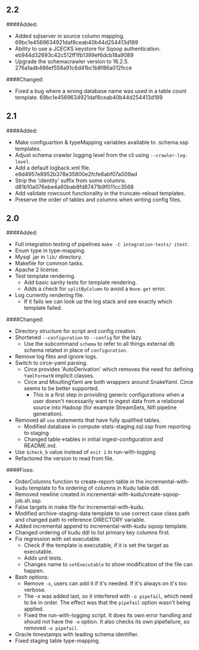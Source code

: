 ## 2.2
####Added:
- Added sqlserver in source column mapping. 69bc1e4569634921daf8ceab40b44d254413d189
- Ability to use a JCECKS keystore for Sqoop authentication. eb944d32693c42c512ff1fb1399ef6dcb18a9089
- Upgrade the schemacrawler version to 16.2.5. 276a1adb486ef558a91c6d41bc1b8f86a012fcce

####Changed:
- Fixed a bug where a wrong database name was used in a table count template.  69bc1e4569634921daf8ceab40b44d254413d189

## 2.1
####Added:
- Make configuartion & typeMapping variables available to .schema.ssp templates. 
- Adjust schema crawler logging level from the cli using `--crawler-log-level`. 
- Add a default logback.xml file. e8d4957e8952b378e35800e2fcfe8abf07a009ad
- Strip the 'identity' suffix from some columns. d81b10a076ebe4a60bab8fd87471b9f011cc3568
- Add validate rowcount functionality in the truncate-reload templates. 
- Preserve the order of tables and columns when writing config files. 

## 2.0
####Added:
- Full integration testing of pipelines `make -C integration-tests/ itest`.
- Enum type in type-mapping.
- Mysql .jar in `lib/` directory.
- Makefile for common tasks.
- Apache 2 license.
- Test template rendering.
  - Add basic sanity tests for template rendering.
  - Adds a check for `splitByColumn` to avoid a `None.get` error.
- Log currently rendering file.
  - If it fails we can look up the log stack and see exactly which template failed.

####Changed:
- Directory structure for script and config creation.
- Shortened `--configuration` to `--config` for the lazy. 
  - Use the subcommand `schema` to refer to all things external db schema related in place of `configuration`.
- Remove log files and ignore logs.
- Switch to circe-yaml parsing.
  - Circe provides 'AutoDerivation' which removes the need for defining `YamlFormatN` implicit classes.
  - Circe and MoultingYaml are both wrappers around SnakeYaml. Circe seems to be better supported.
    - This is a first step in providing generic configurations when a user doesn't necessarily want to ingest data from a relational source into Hadoop (for example StreamSets, Nifi pipeline generation).
- Removed all `use` statements that have fully qualified tables.
  - Modified database in compute-stats-staging.sql.ssp from reporting to staging.
  - Changed table->tables in initial ingest-configuration and README.md.
- Use `$check_b` value instead of `exit 1` in run-with-logging
- Refactored the version to read from file.

  
####Fixes:
- OrderColumns function to create-report-table in the incremental-with-kudu template to fix ordering of columns in Kudu table ddl.
- Removed newline created in incremental-with-kudu/create-sqoop-job.sh.ssp.
- False targets in make file for incremental-with-kudu.
- Modified archive-staging-data template to use correct case class path and changed path to reference DIRECTORY variable.
- Added incremental append to incremental-with-kudu sqoop template.
- Changed ordering of kudu ddl to list primary key columns first.
- Fix regression with set executable. 
  - Check if the template is executable, if it is set the target as executable. 
  - Adds unit tests. 
  - Changes name to `setExecutable` to show modification of the file can happen.
- Bash options:
  - Remove `-x`, users can add it if it's needed. If it's always on it's too verbose.
  - The -x was added last, so it interfered with `-o pipefail`, which need to be in order. The effect was that the `pipefail` option wasn't being applied.
  - Fixed the run-with-logging script. It does its own error handling and should not have the `-e` option. It also checks its own pipefailure, so removed `-o pipefail`.
- Oracle timestamps with leading schema identifier.
- Fixed staging table type-mapping.
